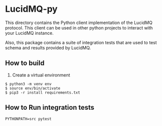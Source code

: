 # LucidMQ-py

This directory contains the Python client implementation of the LucidMQ protocol. This client can be used in other python projects to interact with your LucidMQ instance. 

Also, this package contains a suite of integration tests that are used to test schema and results provided by LucidMQ.

## How to build

1. Create a virtual environment
```
$ python3 -m venv env
$ source env/bin/activate
$ pip3 -r install requirements.txt
```

## How to Run integration tests
```
PYTHONPATH=src pytest
```